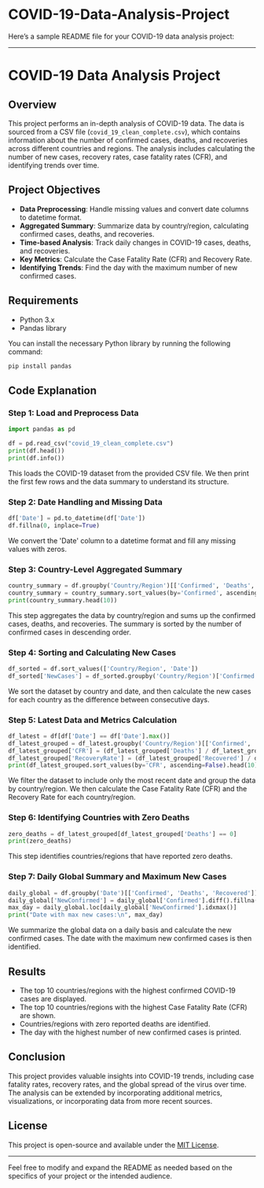 # COVID-19-Data-Analysis-Project
Here’s a sample README file for your COVID-19 data analysis project:

---

# COVID-19 Data Analysis Project

## Overview

This project performs an in-depth analysis of COVID-19 data. The data is sourced from a CSV file (`covid_19_clean_complete.csv`), which contains information about the number of confirmed cases, deaths, and recoveries across different countries and regions. The analysis includes calculating the number of new cases, recovery rates, case fatality rates (CFR), and identifying trends over time.

## Project Objectives

* **Data Preprocessing**: Handle missing values and convert date columns to datetime format.
* **Aggregated Summary**: Summarize data by country/region, calculating confirmed cases, deaths, and recoveries.
* **Time-based Analysis**: Track daily changes in COVID-19 cases, deaths, and recoveries.
* **Key Metrics**: Calculate the Case Fatality Rate (CFR) and Recovery Rate.
* **Identifying Trends**: Find the day with the maximum number of new confirmed cases.

## Requirements

* Python 3.x
* Pandas library

You can install the necessary Python library by running the following command:

```bash
pip install pandas
```

## Code Explanation

### Step 1: Load and Preprocess Data

```python
import pandas as pd

df = pd.read_csv("covid_19_clean_complete.csv")
print(df.head())
print(df.info())
```

This loads the COVID-19 dataset from the provided CSV file. We then print the first few rows and the data summary to understand its structure.

### Step 2: Date Handling and Missing Data

```python
df['Date'] = pd.to_datetime(df['Date'])
df.fillna(0, inplace=True)
```

We convert the 'Date' column to a datetime format and fill any missing values with zeros.

### Step 3: Country-Level Aggregated Summary

```python
country_summary = df.groupby('Country/Region')[['Confirmed', 'Deaths', 'Recovered']].sum()
country_summary = country_summary.sort_values(by='Confirmed', ascending=False)
print(country_summary.head(10))
```

This step aggregates the data by country/region and sums up the confirmed cases, deaths, and recoveries. The summary is sorted by the number of confirmed cases in descending order.

### Step 4: Sorting and Calculating New Cases

```python
df_sorted = df.sort_values(['Country/Region', 'Date'])
df_sorted['NewCases'] = df_sorted.groupby('Country/Region')['Confirmed'].diff().fillna(0)
```

We sort the dataset by country and date, and then calculate the new cases for each country as the difference between consecutive days.

### Step 5: Latest Data and Metrics Calculation

```python
df_latest = df[df['Date'] == df['Date'].max()]
df_latest_grouped = df_latest.groupby('Country/Region')[['Confirmed', 'Deaths', 'Recovered']].sum()
df_latest_grouped['CFR'] = (df_latest_grouped['Deaths'] / df_latest_grouped['Confirmed']) * 100
df_latest_grouped['RecoveryRate'] = (df_latest_grouped['Recovered'] / df_latest_grouped['Confirmed']) * 100
print(df_latest_grouped.sort_values(by='CFR', ascending=False).head(10))
```

We filter the dataset to include only the most recent date and group the data by country/region. We then calculate the Case Fatality Rate (CFR) and the Recovery Rate for each country/region.

### Step 6: Identifying Countries with Zero Deaths

```python
zero_deaths = df_latest_grouped[df_latest_grouped['Deaths'] == 0]
print(zero_deaths)
```

This step identifies countries/regions that have reported zero deaths.

### Step 7: Daily Global Summary and Maximum New Cases

```python
daily_global = df.groupby('Date')[['Confirmed', 'Deaths', 'Recovered']].sum().reset_index()
daily_global['NewConfirmed'] = daily_global['Confirmed'].diff().fillna(0)
max_day = daily_global.loc[daily_global['NewConfirmed'].idxmax()]
print("Date with max new cases:\n", max_day)
```

We summarize the global data on a daily basis and calculate the new confirmed cases. The date with the maximum new confirmed cases is then identified.

## Results

* The top 10 countries/regions with the highest confirmed COVID-19 cases are displayed.
* The top 10 countries/regions with the highest Case Fatality Rate (CFR) are shown.
* Countries/regions with zero reported deaths are identified.
* The day with the highest number of new confirmed cases is printed.

## Conclusion

This project provides valuable insights into COVID-19 trends, including case fatality rates, recovery rates, and the global spread of the virus over time. The analysis can be extended by incorporating additional metrics, visualizations, or incorporating data from more recent sources.

## License

This project is open-source and available under the [MIT License](LICENSE).

---

Feel free to modify and expand the README as needed based on the specifics of your project or the intended audience.
